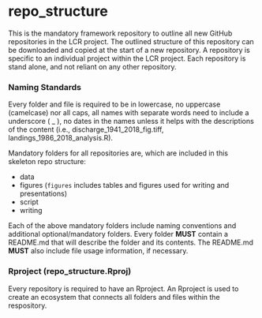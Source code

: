 # repo_structure
This is the mandatory framework repository to outline all new GitHub repositories in the LCR project. The outlined structure of this repository can be downloaded and copied at the start of a new repository. A repository is specific to an individual project within the LCR project. Each repository is stand alone, and not reliant on any other repository.  
  
### Naming Standards  
Every folder and file is required to be in lowercase, no uppercase (camelcase) nor all caps, all names with separate words need to include a underscore ( _ ), no dates in the names unless it helps with the descriptions of the content (i.e., discharge_1941_2018_fig.tiff, landings_1986_2018_analysis.R).  
  
Mandatory folders for all repositories are, which are included in this skeleton repo structure:  
- data  
- figures (`figures` includes tables and figures used for writing and presentations)  
- script  
- writing  
  
Each of the above mandatory folders include naming conventions and additional optional/mandatory folders. Every folder **MUST** contain a README.md that will describe the folder and its contents. The README.md **MUST** also include file usage information, if necessary. 
  
### Rproject (repo_structure.Rproj)  
  
Every repository is required to have an Rproject. An Rproject is used to create an ecosystem that connects all folders and files within the respository. 
